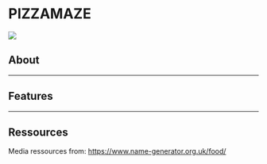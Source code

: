 # PIZZAMAZE

<img src="/workspace/pizzamaze/static/PIZZAMAZE-mockup.png">

## About

------

## Features

------

## Ressources

Media ressources from: https://www.name-generator.org.uk/food/